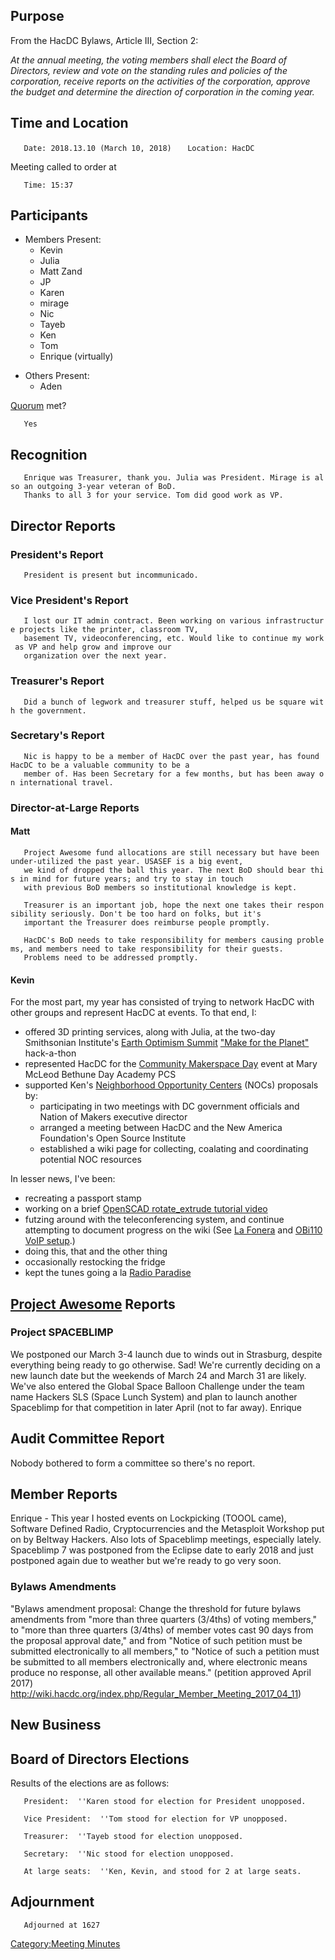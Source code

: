 ## Purpose

From the HacDC Bylaws, Article III, Section 2:


*At the annual meeting, the voting members shall elect the Board of
Directors, review and vote on the standing rules and policies of the
corporation, receive reports on the activities of the corporation,
approve the budget and determine the direction of corporation in the
coming year.*

## Time and Location

`   Date: 2018.13.10 (March 10, 2018)`
`   Location: HacDC`

Meeting called to order at

`   Time: 15:37`

## Participants

- Members Present:
  - Kevin
  - Julia
  - Matt Zand
  - JP
  - Karen
  - mirage
  - Nic
  - Tayeb
  - Ken
  - Tom
  - Enrique (virtually)

<!-- -->

- Others Present:
  - Aden

[Quorum](Quorum "wikilink") met?

`   Yes`

## Recognition

`   Enrique was Treasurer, thank you. Julia was President. Mirage is also an outgoing 3-year veteran of BoD.`
`   Thanks to all 3 for your service. Tom did good work as VP.`

## Director Reports

### President's Report

`   President is present but incommunicado.`

### Vice President's Report

`   I lost our IT admin contract. Been working on various infrastructure projects like the printer, classroom TV,`
`   basement TV, videoconferencing, etc. Would like to continue my work as VP and help grow and improve our`
`   organization over the next year.`

### Treasurer's Report

`   Did a bunch of legwork and treasurer stuff, helped us be square with the government.`

### Secretary's Report

`   Nic is happy to be a member of HacDC over the past year, has found HacDC to be a valuable community to be a`
`   member of. Has been Secretary for a few months, but has been away on international travel.`

### Director-at-Large Reports

#### Matt

`   Project Awesome fund allocations are still necessary but have been under-utilized the past year. USASEF is a big event,`
`   we kind of dropped the ball this year. The next BoD should bear this in mind for future years; and try to stay in touch`
`   with previous BoD members so institutional knowledge is kept.`

`   Treasurer is an important job, hope the next one takes their responsibility seriously. Don't be too hard on folks, but it's`
`   important the Treasurer does reimburse people promptly.`

`   HacDC's BoD needs to take responsibility for members causing problems, and members need to take responsibility for their guests.`
`   Problems need to be addressed promptly.`

#### Kevin

For the most part, my year has consisted of trying to network HacDC with
other groups and represent HacDC at events. To that end, I:

- offered 3D printing services, along with Julia, at the two-day
  Smithsonian Institute's [Earth Optimism
  Summit](https://earthoptimism.si.edu/2017/) ["Make for the
  Planet"](https://earthoptimism.si.edu/calendar/2017/events/make-planet-pitches/)
  hack-a-thon
- represented HacDC for the [Community Makerspace
  Day](https://www.eventbrite.com/e/community-makerspace-day-tickets-39168856103#)
  event at Mary McLeod Bethune Day Academy PCS
- supported Ken's [Neighborhood Opportunity
  Centers](DC_Community_Hackerspaces "wikilink") (NOCs) proposals by:
  - participating in two meetings with DC government officials and
    Nation of Makers executive director
  - arranged a meeting between HacDC and the New America Foundation's
    Open Source Institute
  - established a wiki page for collecting, coalating and coordinating
    potential NOC resources

In lesser news, I've been:

- recreating a passport stamp
- working on a brief [OpenSCAD rotate_extrude tutorial
  video](https://drive.google.com/file/d/1CINyLSA3x984h7JMWaxRRfdgh0C0v81g/view)
- futzing around with the teleconferencing system, and continue
  attempting to document progress on the wiki (See [La
  Fonera](La_Fonera "wikilink") and [OBi110 VoIP
  setup](OBi110_VoIP_setup "wikilink").)
- doing this, that and the other thing
- occasionally restocking the fridge
- kept the tunes going a la [Radio
  Paradise](https://www.radioparadise.com/)

## [Project Awesome](:Category:Project_Awesome "wikilink") Reports

### Project SPACEBLIMP

We postponed our March 3-4 launch due to winds out in Strasburg, despite
everything being ready to go otherwise. Sad! We're currently deciding on
a new launch date but the weekends of March 24 and March 31 are likely.
We've also entered the Global Space Balloon Challenge under the team
name Hackers SLS (Space Lunch System) and plan to launch another
Spaceblimp for that competition in later April (not to far away).
Enrique

## Audit Committee Report

Nobody bothered to form a committee so there's no report.

## Member Reports

Enrique - This year I hosted events on Lockpicking (TOOOL came),
Software Defined Radio, Cryptocurrencies and the Metasploit Workshop put
on by Beltway Hackers. Also lots of Spaceblimp meetings, especially
lately. Spaceblimp 7 was postponed from the Eclipse date to early 2018
and just postponed again due to weather but we're ready to go very soon.

### Bylaws Amendments

"Bylaws amendment proposal: Change the threshold for future bylaws
amendments from "more than three quarters (3/4ths) of voting members,"
to "more than three quarters (3/4ths) of member votes cast 90 days from
the proposal approval date," and from "Notice of such petition must be
submitted electronically to all members," to "Notice of such a petition
must be submitted to all members electronically and, where electronic
means produce no response, all other available means." (petition
approved April 2017)
<http://wiki.hacdc.org/index.php/Regular_Member_Meeting_2017_04_11>)

## New Business

## Board of Directors Elections

Results of the elections are as follows:

`   President:  ''Karen stood for election for President unopposed.`

`   Vice President:  ''Tom stood for election for VP unopposed.`

`   Treasurer:  ''Tayeb stood for election unopposed.`

`   Secretary:  ''Nic stood for election unopposed.`

`   At large seats:  ''Ken, Kevin, and stood for 2 at large seats.`

## Adjournment

`   Adjourned at 1627`

[Category:Meeting Minutes](Category:Meeting_Minutes "wikilink")